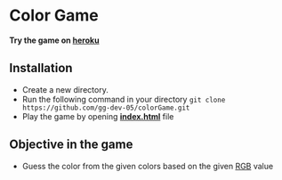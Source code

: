 # Color Game
**Try the game on [heroku](https://color-game-s.herokuapp.com/)**
## Installation
* Create a new directory.
* Run the following command in your directory ``` git clone https://github.com/gg-dev-05/colorGame.git ```
* Play the game by opening **[index.html](https://github.com/gg-dev-05/colorGame/blob/main/index.html)** file


## Objective in the game
* Guess the color from the given colors based on the given [RGB](https://en.wikipedia.org/wiki/RGB_color_model) value
